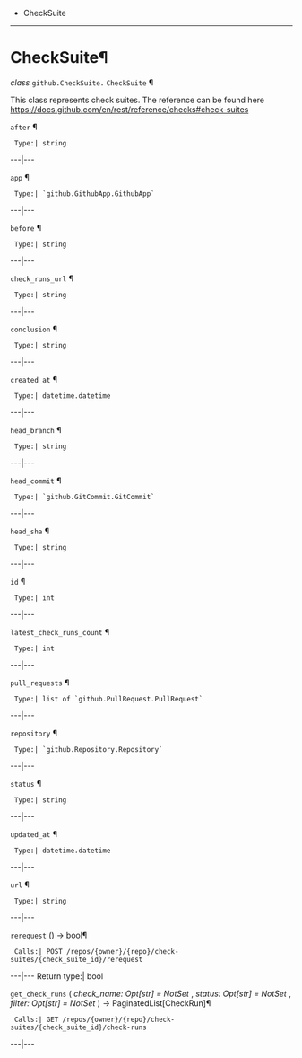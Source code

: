   + CheckSuite

* * *
# CheckSuite¶

_class_ `github.CheckSuite.`  `CheckSuite` ¶

This class represents check suites. The reference can be found here https://docs.github.com/en/rest/reference/checks#check-suites

`after` ¶

     Type:| string

---|---

`app` ¶

     Type:| `github.GithubApp.GithubApp`

---|---

`before` ¶

     Type:| string

---|---

`check_runs_url` ¶

     Type:| string

---|---

`conclusion` ¶

     Type:| string

---|---

`created_at` ¶

     Type:| datetime.datetime

---|---

`head_branch` ¶

     Type:| string

---|---

`head_commit` ¶

     Type:| `github.GitCommit.GitCommit`

---|---

`head_sha` ¶

     Type:| string

---|---

`id` ¶

     Type:| int

---|---

`latest_check_runs_count` ¶

     Type:| int

---|---

`pull_requests` ¶

     Type:| list of `github.PullRequest.PullRequest`

---|---

`repository` ¶

     Type:| `github.Repository.Repository`

---|---

`status` ¶

     Type:| string

---|---

`updated_at` ¶

     Type:| datetime.datetime

---|---

`url` ¶

     Type:| string

---|---

`rerequest` () → bool¶

     Calls:| POST /repos/{owner}/{repo}/check-suites/{check_suite_id}/rerequest

---|---
Return type:| bool

`get_check_runs` ( _check_name: Opt[str] = NotSet_ , _status: Opt[str] = NotSet_ , _filter: Opt[str] = NotSet_ ) → PaginatedList[CheckRun]¶

     Calls:| GET /repos/{owner}/{repo}/check-suites/{check_suite_id}/check-runs

---|---
